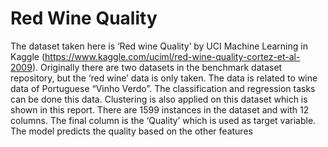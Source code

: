 # Red Wine Quality
The dataset taken here is ‘Red wine Quality’ by UCI Machine Learning in Kaggle (https://www.kaggle.com/uciml/red-wine-quality-cortez-et-al-2009). 
Originally there are two datasets in the benchmark dataset repository, but the ‘red wine’ data is only taken. 
The data is related to wine data of Portuguese “Vinho Verdo”. The classification and regression tasks can be done this data. Clustering is also applied on this dataset which is shown in this report. 
There are 1599 instances in the dataset and with 12 columns. The final column is the ‘Quality’ which is used as target variable. The model predicts the quality based on the other features
